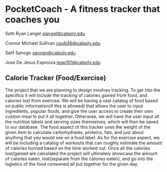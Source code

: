 # PocketCoach - A fitness tracker that coaches you

Seth Ryan Langel slangel@calpoly.edu

Connor Michael Sullivan csulli46@calpoly.edu

Salif Sanogo sanogo@calpoly.edu

Jose De Jesus Espinoza jespi101@calpoly.edu

## Calorie Tracker (Food/Exercise)

The project that we are planning to design involves tracking. To get into the specifics it will include the tracking of calories gained from food, and calories lost from exercise. We will be having a vast catalog of food based on public information(if this is allowed) that allows the user to input ingredients, popular foods, and give the user access to create their own custom meal to put it all together. Otherwise, we will have the user input all the nutrition labels and serving sizes themselves, which will then be saved to our database. The food aspect of this tracker uses the weight of the given item to calculate carbohydrates, proteins, fats, and just about anything that you would see on a food label. As for the exercise aspect, we will be including a catalog of workouts that can roughly estimate the amount of calories burned based on the time worked out. Once all the calories lost/gained are calculated the project will ultimately showcase the amount of calories eaten, lost(separate from the calories eaten), and go into the logistics of the food consumed all put together for the given day.
